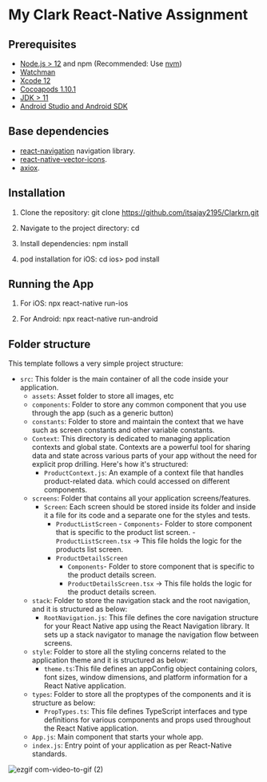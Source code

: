 # My Clark React-Native Assignment


## Prerequisites

- [Node.js > 12](https://nodejs.org) and npm (Recommended: Use [nvm](https://github.com/nvm-sh/nvm))
- [Watchman](https://facebook.github.io/watchman)
- [Xcode 12](https://developer.apple.com/xcode)
- [Cocoapods 1.10.1](https://cocoapods.org)
- [JDK > 11](https://www.oracle.com/java/technologies/javase-jdk11-downloads.html)
- [Android Studio and Android SDK](https://developer.android.com/studio)

## Base dependencies

- [react-navigation](https://reactnavigation.org/) navigation library.
- [react-native-vector-icons](https://github.com/oblador/react-native-vector-icons).
- [axiox](https://github.com/axios/axios).

## Installation
1. Clone the repository:
 git clone https://github.com/itsajay2195/Clarkrn.git

2. Navigate to the project directory:
 cd <folder>

3. Install dependencies:
  npm install 

4. pod installation for iOS:
 cd ios> pod install

## Running the App

1. For iOS:
   npx react-native run-ios

2. For Android:
  npx react-native run-android






## Folder structure

This template follows a very simple project structure:

- `src`: This folder is the main container of all the code inside your application.
  - `assets`: Asset folder to store all images, etc
  - `components`: Folder to store any common component that you use through the app (such as a generic button)
  - `constants`: Folder to store and maintain the context that we have such as screen constants and other variable constants.
  - `Context`: This directory is dedicated to managing application contexts and global state. Contexts are a powerful tool for sharing data and state across various parts of your app without the need for explicit prop drilling. Here's how it's 
     structured:
     - `ProductContext.js`: An example of a context file that handles product-related data. which could accessed on different components.
  - `screens`: Folder that contains all your application screens/features.
    - `Screen`: Each screen should be stored inside its folder and inside it a file for its code and a separate one for the styles and tests.
      - `ProductListScreen`
            - `Components`- Folder to store component that is specific to the product list screen.
            - `ProductListScreen.tsx` -> This file holds the logic for the products list screen.
       - `ProductDetailsScreen`
            - `Components`- Folder to store component that is specific to the product details screen.
            - `ProductDetailsScreen.tsx` -> This file holds the logic for the product details screen.
  - `stack`: Folder to store the navigation stack and the root navigation, and it is structured as below:
      - `RootNavigation.js`: This file defines the core navigation structure for your React Native app using the React Navigation library. It sets up a stack navigator to manage the navigation flow between screens.
  - `style`: Folder to store all the styling concerns related to the application theme and it is structured as below:
      - `theme.ts`:This file defines an appConfig object containing colors, font sizes, window dimensions, and platform information for a React Native application. 
  - `types`: Folder to store all the proptypes of the components and it is structure as below:
      - `PropTypes.ts`: This file defines TypeScript interfaces and type definitions for various components and props used throughout the React Native application.
  - `App.js`: Main component that starts your whole app.
  - `index.js`: Entry point of your application as per React-Native standards.

![ezgif com-video-to-gif (2)](https://github.com/itsajay2195/Clarkrn/assets/47854133/7f3970d3-e4f2-4d76-8137-e965ec890370)


